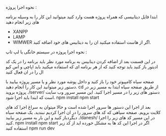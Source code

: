 نحوه اجرا پروژه :

ابتدا فایل دیتابیسی که همراه پروژه هست وارد کنید میتوانید این کار را به وسیله برنامه های زیر انجام دهید
 - XANPP
 - LAMP
 - WIMWER
 اگر از هاست استفاده میکنید ان را به دیتابیس های خود اضافه کنید.

 نحوه اجرا پروژه در سیستم خانگی یا لپ تاپ : 

 در این قسمت بعد از اضافه کردن دینابیس به برنامه مورد نظر باید برنامه را در یک کد ادیتور باز کنید 
 باید توجه کنید که از هر برنامه ای که استفاده میکنید باید اپاچی و اس کیو ال را در ان فعال کنید

 صفحه سیاه کامپیوتر خود را باز کنید و داخل پوشه مورد نظر و یا مسیر پروژه بیایید با دستور زیر میتوانید این کار را انجام دهید.
 cd 
 از طریق صفحه سیاه ابتدا به  مسیر زیر در پروژه بروید 
 ./server/
 دستور های زیر را در مسیر اجرا کنید. این مسیر سرور وب سایت است که ابتدا باید اجرا شود.
 npm install
 npm start

بعد از اجرا این دستور ها سرور اجرا شده است و حالا میتوان به سراغ اجرا کد های کلایت برویم.
صفحه سیاهی که کد های سرور را در ان اجرا کردیم نبندید.
یک صفحه سیاه دیگردباز کنید و این بار به مسیر زیر بیایید
./danesh/
در این مسیر کد های زیر را اجرا کنید.
npm install
npm start 
اگر در اجرا این کد ها به مشکل خورده اید از کد زیر استفاده کنید
npm run dev

